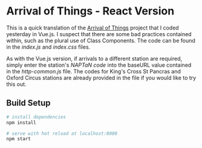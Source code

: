 # Arrival of Things - React Version

This is a quick translation of the [Arrival of Things](https://github.com/MarkChanner/arrival-of-things/blob/master/README.md) project that I coded yesterday in Vue.js. I suspect that there are some bad practices contained within, such as the plural use of Class Components. The code can be found in the _index.js_ and _index.css_ files.  

As with the Vue.js version, if arrivals to a different station are required, simply enter the station's _NAPTaN code_ into the baseURL value contained in the _http-common.js_ file. The codes for King's Cross St Pancras and Oxford Circus stations are already provided in the file if you would like to try this out.

## Build Setup

``` bash
# install dependencies
npm install

# serve with hot reload at localhost:8080
npm start
```
